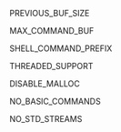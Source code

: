 PREVIOUS_BUF_SIZE

MAX_COMMAND_BUF

SHELL_COMMAND_PREFIX

THREADED_SUPPORT

DISABLE_MALLOC

NO_BASIC_COMMANDS

NO_STD_STREAMS